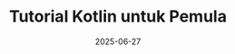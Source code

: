 ---
title: "Tutorial Kotlin untuk Pemula"
linkTitle: "Tutorial Kotlin untuk Pemula"
date: 2025-06-27
thumbnail: "/images/thumbnail/kotlin.png"
description: "Pelajari dasar-dasar Kotlin untuk pemula."
layout: single-tutorial
---